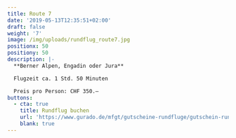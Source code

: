 ```yaml
---
title: Route 7
date: '2019-05-13T12:35:51+02:00'
draft: false
weight: '7'
image: /img/uploads/rundflug_route7.jpg
positionx: 50
positiony: 50
description: |-
  **Berner Alpen, Engadin oder Jura**

  Flugzeit ca. 1 Std. 50 Minuten

  Preis pro Person: CHF 350.–
buttons:
  - cta: true
    title: Rundflug buchen
    url: 'https://www.gurado.de/mfgt/gutscheine-rundfluge/gutschein-rundflug-route-7.html'
    blank: true
---
```


